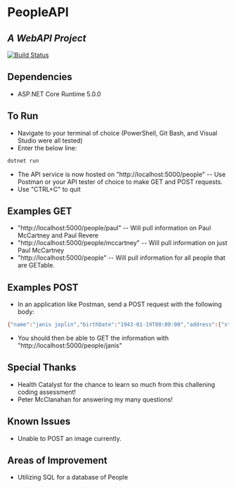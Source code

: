 # PeopleAPI
## _A WebAPI Project_

[![Build Status](https://travis-ci.org/joemccann/dillinger.svg?branch=master)](https://travis-ci.org/joemccann/dillinger)

## Dependencies
- ASP.NET Core Runtime 5.0.0

## To Run
- Navigate to your terminal of choice (PowerShell, Git Bash, and Visual Studio were all tested)
- Enter the below line:
```sh
dotnet run
```
- The API service is now hosted on "http://localhost:5000/people"
-- Use Postman or your API tester of choice to make GET and POST requests.
- Use "CTRL+C" to quit

## Examples GET
- "http://localhost:5000/people/paul"
-- Will pull information on Paul McCartney and Paul Revere
- "http://localhost:5000/people/mccartney"
-- Will pull information on just Paul McCartney
- "http://localhost:5000/people"
-- Will pull information for all people that are GETable.

## Examples POST
- In an application like Postman, send a POST request with the following body:
```sh
{"name":"janis joplin","birthDate":"1943-01-19T00:00:00","address":{"street":"635 ashbury street","city":"san francisco","state":"California","zip":94117},"interests":["painting","reading","poetry"]}
```
- You should then be able to GET the information with "http://localhost:5000/people/janis"

## Special Thanks
- Health Catalyst for the chance to learn so much from this challening coding assessment!
- Peter McClanahan for answering my many questions!

## Known Issues
- Unable to POST an image currently.

## Areas of Improvement
- Utilizing SQL for a database of People